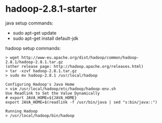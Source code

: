 # hadoop-2.8.1-starter


java setup commands:

 * sudo apt-get update
 * sudo apt-get install default-jdk

hadoop setup commands:


```hadoop setup commands
> wget http://www-eu.apache.org/dist/hadoop/common/hadoop-2.8.1/hadoop-2.8.1.tar.gz
(other release page: http://hadoop.apache.org/releases.html)
> tar -xzvf hadoop-2.8.1.tar.gz
> sudo mv hadoop-2.8.1 /usr/local/hadoop

Configuring Hadoop's Java Home
> vim /usr/local/hadoop/etc/hadoop/hadoop-env.sh
Use Readlink to Set the Value Dynamically
# export JAVA_HOME=${JAVA_HOME}
export JAVA_HOME=$(readlink -f /usr/bin/java | sed "s:bin/java::")

Running Hadoop
> /usr/local/hadoop/bin/hadoop
```


